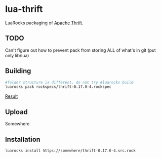 # lua-thrift

LuaRocks packaging of [Apache Thrift](https://thrift.apache.org).

## TODO

Can't figure out how to prevent pack from storing ALL of what's in git (put only lib/lua)

## Building

```bash
#folder structure is different, do not try #luarocks build
luarocks pack rockspecs/thrift-0.17.0-4.rockspec
```

[Result](thrift-0.17.0-3.src.rock)

## Upload

Somewhere

## Installation

```bash
luarocks install https://somewhere/thrift-0.17.0-4.src.rock
```
